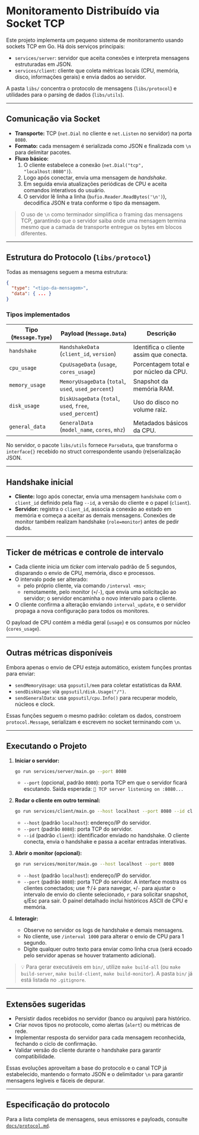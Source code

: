 # Monitoramento Distribuído via Socket TCP

Este projeto implementa um pequeno sistema de monitoramento usando sockets TCP em Go. Há dois serviços principais:

- `services/server`: servidor que aceita conexões e interpreta mensagens estruturadas em JSON.
- `services/client`: cliente que coleta métricas locais (CPU, memória, disco, informações gerais) e envia dados ao servidor.

A pasta `libs/` concentra o protocolo de mensagens (`libs/protocol`) e utilidades para o parsing de dados (`libs/utils`).

---

## Comunicação via Socket

- **Transporte:** TCP (`net.Dial` no cliente e `net.Listen` no servidor) na porta `8080`.
- **Formato:** cada mensagem é serializada como JSON e finalizada com `\n` para delimitar pacotes.
- **Fluxo básico:**
  1. O cliente estabelece a conexão (`net.Dial("tcp", "localhost:8080")`).
  2. Logo após conectar, envia uma mensagem de *handshake*.
  3. Em seguida envia atualizações periódicas de CPU e aceita comandos interativos do usuário.
  4. O servidor lê linha a linha (`bufio.Reader.ReadBytes('\n')`), decodifica JSON e trata conforme o tipo da mensagem.

> O uso de `\n` como terminador simplifica o framing das mensagens TCP, garantindo que o servidor saiba onde uma mensagem termina mesmo que a camada de transporte entregue os bytes em blocos diferentes.

---

## Estrutura do Protocolo (`libs/protocol`)

Todas as mensagens seguem a mesma estrutura:

```json
{
  "type": "<tipo-da-mensagem>",
  "data": { ... }
}
```

### Tipos implementados

| Tipo (`Message.Type`) | Payload (`Message.Data`) | Descrição |
| --- | --- | --- |
| `handshake` | `HandshakeData` (`client_id`, `version`) | Identifica o cliente assim que conecta. |
| `cpu_usage` | `CpuUsageData` (`usage`, `cores_usage`) | Porcentagem total e por núcleo da CPU. |
| `memory_usage` | `MemoryUsageData` (`total`, `used`, `used_percent`) | Snapshot da memória RAM. |
| `disk_usage` | `DiskUsageData` (`total`, `used`, `free`, `used_percent`) | Uso do disco no volume raiz. |
| `general_data` | `GeneralData` (`model_name`, `cores`, `mhz`) | Metadados básicos da CPU. |

No servidor, o pacote `libs/utils` fornece `ParseData`, que transforma o `interface{}` recebido no struct correspondente usando (re)serialização JSON.

---

## Handshake inicial

- **Cliente:** logo após conectar, envia uma mensagem `handshake` com o `client_id` definido pela flag `--id`, a versão do cliente e o papel (`client`).
- **Servidor:** registra o `client_id`, associa a conexão ao estado em memória e começa a aceitar as demais mensagens. Conexões de monitor também realizam handshake (`role=monitor`) antes de pedir dados.

---

## Ticker de métricas e controle de intervalo

- Cada cliente inicia um *ticker* com intervalo padrão de 5 segundos, disparando o envio de CPU, memória, disco e processos.
- O intervalo pode ser alterado:
  - pelo próprio cliente, via comando `/interval <ms>`;
  - remotamente, pelo monitor (`+`/`-`), que envia uma solicitação ao servidor; o servidor encaminha o novo intervalo para o cliente.
- O cliente confirma a alteração enviando `interval_update`, e o servidor propaga a nova configuração para todos os monitores.

O payload de CPU contém a média geral (`usage`) e os consumos por núcleo (`cores_usage`).

---

## Outras métricas disponíveis

Embora apenas o envio de CPU esteja automático, existem funções prontas para enviar:

- `sendMemoryUsage`: usa `gopsutil/mem` para coletar estatísticas da RAM.
- `sendDiskUsage`: via `gopsutil/disk.Usage("/")`.
- `sendGeneralData`: usa `gopsutil/cpu.Info()` para recuperar modelo, núcleos e clock.

Essas funções seguem o mesmo padrão: coletam os dados, constroem `protocol.Message`, serializam e escrevem no socket terminando com `\n`.

---

## Executando o Projeto

1. **Iniciar o servidor:**
   ```bash
   go run services/server/main.go --port 8080
   ```
   - `--port` (opcional, padrão `8080`): porta TCP em que o servidor ficará escutando.
   Saída esperada: `🚀 TCP server listening on :8080...`

2. **Rodar o cliente em outro terminal:**
   ```bash
   go run services/client/main.go --host localhost --port 8080 --id client123
   ```
   - `--host` (padrão `localhost`): endereço/IP do servidor.
   - `--port` (padrão `8080`): porta TCP do servidor.
   - `--id` (padrão `client`): identificador enviado no handshake.
   O cliente conecta, envia o handshake e passa a aceitar entradas interativas.

3. **Abrir o monitor (opcional):**
   ```bash
   go run services/monitor/main.go --host localhost --port 8080
   ```
   - `--host` (padrão `localhost`): endereço/IP do servidor.
   - `--port` (padrão `8080`): porta TCP do servidor.
   A interface mostra os clientes conectados; use ↑/↓ para navegar, `+`/`-` para ajustar o intervalo de envio do cliente selecionado, `r` para solicitar snapshot, `q`/Esc para sair. O painel detalhado inclui históricos ASCII de CPU e memória.

4. **Interagir:**
   - Observe no servidor os logs de handshake e demais mensagens.
   - No cliente, use `/interval 1000` para alterar o envio de CPU para 1 segundo.
   - Digite qualquer outro texto para enviar como linha crua (será ecoado pelo servidor apenas se houver tratamento adicional).

> 💡 Para gerar executáveis em `bin/`, utilize `make build-all` (ou `make build-server`, `make build-client`, `make build-monitor`). A pasta `bin/` já está listada no `.gitignore`.

---

## Extensões sugeridas

- Persistir dados recebidos no servidor (banco ou arquivo) para histórico.
- Criar novos tipos no protocolo, como alertas (`alert`) ou métricas de rede.
- Implementar resposta do servidor para cada mensagem reconhecida, fechando o ciclo de confirmação.
- Validar versão do cliente durante o handshake para garantir compatibilidade.

Essas evoluções aproveitam a base do protocolo e o canal TCP já estabelecido, mantendo o formato JSON e o delimitador `\n` para garantir mensagens legíveis e fáceis de depurar.

---

## Especificação do protocolo

Para a lista completa de mensagens, seus emissores e payloads, consulte [`docs/protocol.md`](docs/protocol.md).
